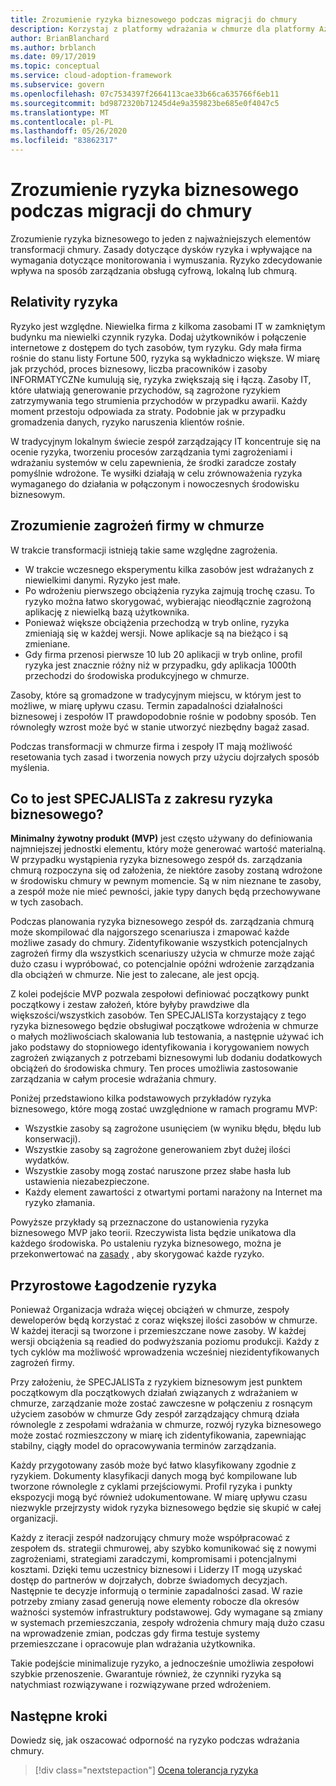 ```yaml
---
title: Zrozumienie ryzyka biznesowego podczas migracji do chmury
description: Korzystaj z platformy wdrażania w chmurze dla platformy Azure, aby dowiedzieć się, jakie są procesy zarządzania ryzykiem, które pomagają ocenić, zrozumieć, zrównoważyć i skorygować ryzyko związane z migracją.
author: BrianBlanchard
ms.author: brblanch
ms.date: 09/17/2019
ms.topic: conceptual
ms.service: cloud-adoption-framework
ms.subservice: govern
ms.openlocfilehash: 07c7534397f2664113cae33b66ca635766f6eb11
ms.sourcegitcommit: bd9872320b71245d4e9a359823be685e0f4047c5
ms.translationtype: MT
ms.contentlocale: pl-PL
ms.lasthandoff: 05/26/2020
ms.locfileid: "83862317"
---
```

<!-- markdownlint-disable MD026 -->

# <a name="understand-business-risk-during-cloud-migration"></a>Zrozumienie ryzyka biznesowego podczas migracji do chmury

Zrozumienie ryzyka biznesowego to jeden z najważniejszych elementów transformacji chmury. Zasady dotyczące dysków ryzyka i wpływające na wymagania dotyczące monitorowania i wymuszania. Ryzyko zdecydowanie wpływa na sposób zarządzania obsługą cyfrową, lokalną lub chmurą.

<!-- markdownlint-enable MD026 -->

## <a name="relativity-of-risk"></a>Relativity ryzyka

Ryzyko jest względne. Niewielka firma z kilkoma zasobami IT w zamkniętym budynku ma niewielki czynnik ryzyka. Dodaj użytkowników i połączenie internetowe z dostępem do tych zasobów, tym ryzyku. Gdy mała firma rośnie do stanu listy Fortune 500, ryzyka są wykładniczo większe. W miarę jak przychód, proces biznesowy, liczba pracowników i zasoby INFORMATYCZNe kumulują się, ryzyka zwiększają się i łączą. Zasoby IT, które ułatwiają generowanie przychodów, są zagrożone ryzykiem zatrzymywania tego strumienia przychodów w przypadku awarii. Każdy moment przestoju odpowiada za straty. Podobnie jak w przypadku gromadzenia danych, ryzyko naruszenia klientów rośnie.

W tradycyjnym lokalnym świecie zespół zarządzający IT koncentruje się na ocenie ryzyka, tworzeniu procesów zarządzania tymi zagrożeniami i wdrażaniu systemów w celu zapewnienia, że środki zaradcze zostały pomyślnie wdrożone. Te wysiłki działają w celu zrównoważenia ryzyka wymaganego do działania w połączonym i nowoczesnych środowisku biznesowym.

## <a name="understand-business-risks-in-the-cloud"></a>Zrozumienie zagrożeń firmy w chmurze

W trakcie transformacji istnieją takie same względne zagrożenia.

- W trakcie wczesnego eksperymentu kilka zasobów jest wdrażanych z niewielkimi danymi. Ryzyko jest małe.
- Po wdrożeniu pierwszego obciążenia ryzyka zajmują trochę czasu. To ryzyko można łatwo skorygować, wybierając nieodłącznie zagrożoną aplikację z niewielką bazą użytkownika.
- Ponieważ większe obciążenia przechodzą w tryb online, ryzyka zmieniają się w każdej wersji. Nowe aplikacje są na bieżąco i są zmieniane.
- Gdy firma przenosi pierwsze 10 lub 20 aplikacji w tryb online, profil ryzyka jest znacznie różny niż w przypadku, gdy aplikacja 1000th przechodzi do środowiska produkcyjnego w chmurze.

Zasoby, które są gromadzone w tradycyjnym miejscu, w którym jest to możliwe, w miarę upływu czasu. Termin zapadalności działalności biznesowej i zespołów IT prawdopodobnie rośnie w podobny sposób. Ten równoległy wzrost może być w stanie utworzyć niezbędny bagaż zasad.

Podczas transformacji w chmurze firma i zespoły IT mają możliwość resetowania tych zasad i tworzenia nowych przy użyciu dojrzałych sposób myślenia.

<!-- markdownlint-disable MD026 -->

## <a name="what-is-a-business-risk-mvp"></a>Co to jest SPECJALISTa z zakresu ryzyka biznesowego?

**Minimalny żywotny produkt (MVP)** jest często używany do definiowania najmniejszej jednostki elementu, który może generować wartość materialną. W przypadku wystąpienia ryzyka biznesowego zespół ds. zarządzania chmurą rozpoczyna się od założenia, że niektóre zasoby zostaną wdrożone w środowisku chmury w pewnym momencie. Są w nim nieznane te zasoby, a zespół może nie mieć pewności, jakie typy danych będą przechowywane w tych zasobach.

Podczas planowania ryzyka biznesowego zespół ds. zarządzania chmurą może skompilować dla najgorszego scenariusza i zmapować każde możliwe zasady do chmury. Zidentyfikowanie wszystkich potencjalnych zagrożeń firmy dla wszystkich scenariuszy użycia w chmurze może zająć dużo czasu i wypróbować, co potencjalnie opóźni wdrożenie zarządzania dla obciążeń w chmurze. Nie jest to zalecane, ale jest opcją.

Z kolei podejście MVP pozwala zespołowi definiować początkowy punkt początkowy i zestaw założeń, które byłyby prawdziwe dla większości/wszystkich zasobów. Ten SPECJALISTa korzystający z tego ryzyka biznesowego będzie obsługiwał początkowe wdrożenia w chmurze o małych możliwościach skalowania lub testowania, a następnie używać ich jako podstawy do stopniowego identyfikowania i korygowaniem nowych zagrożeń związanych z potrzebami biznesowymi lub dodaniu dodatkowych obciążeń do środowiska chmury. Ten proces umożliwia zastosowanie zarządzania w całym procesie wdrażania chmury.

Poniżej przedstawiono kilka podstawowych przykładów ryzyka biznesowego, które mogą zostać uwzględnione w ramach programu MVP:

- Wszystkie zasoby są zagrożone usunięciem (w wyniku błędu, błędu lub konserwacji).
- Wszystkie zasoby są zagrożone generowaniem zbyt dużej ilości wydatków.
- Wszystkie zasoby mogą zostać naruszone przez słabe hasła lub ustawienia niezabezpieczone.
- Każdy element zawartości z otwartymi portami narażony na Internet ma ryzyko złamania.

Powyższe przykłady są przeznaczone do ustanowienia ryzyka biznesowego MVP jako teorii. Rzeczywista lista będzie unikatowa dla każdego środowiska.
Po ustaleniu ryzyka biznesowego, można je przekonwertować na [zasady](./index.md) , aby skorygować każde ryzyko.

<!-- markdownlint-enable MD026 -->

## <a name="incremental-risk-mitigation"></a>Przyrostowe Łagodzenie ryzyka

Ponieważ Organizacja wdraża więcej obciążeń w chmurze, zespoły deweloperów będą korzystać z coraz większej ilości zasobów w chmurze. W każdej iteracji są tworzone i przemieszczane nowe zasoby. W każdej wersji obciążenia są readied do podwyższania poziomu produkcji. Każdy z tych cyklów ma możliwość wprowadzenia wcześniej niezidentyfikowanych zagrożeń firmy.

Przy założeniu, że SPECJALISTa z ryzykiem biznesowym jest punktem początkowym dla początkowych działań związanych z wdrażaniem w chmurze, zarządzanie może zostać zawczesne w połączeniu z rosnącym użyciem zasobów w chmurze Gdy zespół zarządzający chmurą działa równolegle z zespołami wdrażania w chmurze, rozwój ryzyka biznesowego może zostać rozmieszczony w miarę ich zidentyfikowania, zapewniając stabilny, ciągły model do opracowywania terminów zarządzania.

Każdy przygotowany zasób może być łatwo klasyfikowany zgodnie z ryzykiem. Dokumenty klasyfikacji danych mogą być kompilowane lub tworzone równolegle z cyklami przejściowymi. Profil ryzyka i punkty ekspozycji mogą być również udokumentowane. W miarę upływu czasu niezwykle przejrzysty widok ryzyka biznesowego będzie się skupić w całej organizacji.

Każdy z iteracji zespół nadzorujący chmury może współpracować z zespołem ds. strategii chmurowej, aby szybko komunikować się z nowymi zagrożeniami, strategiami zaradczymi, kompromisami i potencjalnymi kosztami. Dzięki temu uczestnicy biznesowi i Liderzy IT mogą uzyskać dostęp do partnerów w dojrzałych, dobrze świadomych decyzjach. Następnie te decyzje informują o terminie zapadalności zasad. W razie potrzeby zmiany zasad generują nowe elementy robocze dla okresów ważności systemów infrastruktury podstawowej. Gdy wymagane są zmiany w systemach przemieszczania, zespoły wdrożenia chmury mają dużo czasu na wprowadzenie zmian, podczas gdy firma testuje systemy przemieszczane i opracowuje plan wdrażania użytkownika.

Takie podejście minimalizuje ryzyko, a jednocześnie umożliwia zespołowi szybkie przenoszenie. Gwarantuje również, że czynniki ryzyka są natychmiast rozwiązywane i rozwiązywane przed wdrożeniem.

## <a name="next-steps"></a>Następne kroki

Dowiedz się, jak oszacować odporność na ryzyko podczas wdrażania chmury.

> [!div class="nextstepaction"]
> [Ocena tolerancja ryzyka](./risk-tolerance.md)
